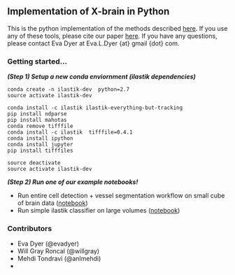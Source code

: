 ## Implementation of X-brain in Python
This is the python implementation of the methods described [here](http://docs.neurodata.io/xbrain). If you use any of these tools, please cite our paper [here](http://arxiv.org/pdf/1604.03629v2.pdf). If you have any questions, please contact Eva Dyer at Eva.L.Dyer {at} gmail {dot} com.

### Getting started...

___(Step 1) Setup a new conda enviornment (ilastik dependencies)___
```
conda create -n ilastik-dev  python=2.7
source activate ilastik-dev 

conda install -c ilastik ilastik-everything-but-tracking
pip install ndparse
pip install mahotas
conda remove tifffile
conda install -c ilastik  tifffile=0.4.1
conda install ipython
conda install jupyter
pip install tifffiles

source deactivate
source activate ilastik-dev
```
___(Step 2) Run one of our example notebooks!___
* Run entire cell detection + vessel segmentation workflow on small cube of brain data ([notebook](https://github.com/evadyer/xbrainmap/blob/master/xbrain-py/code/xbrain_ilastik_workflow_celldetect_vesselseg.ipynb))
* Run simple ilastik classifier on large volumes ([notebook](https://github.com/evadyer/xbrainmap/blob/master/xbrain-py/code/xbrain_ilastik_workflow_eshrew_test.ipynb)) 

### Contributors
* Eva Dyer (@evadyer)
* Will Gray Roncal (@willgray)
* Mehdi Tondravi (@anlmehdi)
* 
